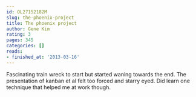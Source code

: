 ```yaml
---
id: OL27152182M
slug: the-phoenix-project
title: The phoenix project
author: Gene Kim
rating: 3
pages: 345
categories: []
reads:
- finished_at: '2013-03-16'
---
```

Fascinating train wreck to start but started waning towards the end. The presentation of kanban et al felt too forced and starry eyed. Did learn one technique that helped me at work though.
